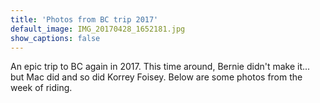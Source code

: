 ```yaml
---
title: 'Photos from BC trip 2017'
default_image: IMG_20170428_1652181.jpg
show_captions: false
---
```


An epic trip to BC again in 2017.  This time around, Bernie didn't make it... but Mac did and so did Korrey Foisey.  Below are some photos from the week of riding.